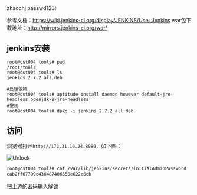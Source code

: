 ##


zhaochj
passwd123!


参考文档：https://wiki.jenkins-ci.org/display/JENKINS/Use+Jenkins
war包下载地址：http://mirrors.jenkins-ci.org/war/


## jenkins安装

```
root@cst004 tools# pwd
/root/tools
root@cst004 tools# ls
jenkins_2.7.2_all.deb

#处理依赖
root@cst004 tools# aptitude install daemon however default-jre-headless openjdk-8-jre-headless
#安装
root@cst004 tools# dpkg -i jenkins_2.7.2_all.deb
```



## 访问

浏览器打开`http://172.31.10.24:8080`，如下图：

![Unlock](/images/jenkins-01.png)

```sh
root@cst004 tools# cat /var/lib/jenkins/secrets/initialAdminPassword
cab2ff67799c436487406650e622e6cb
```

把上边的密码输入解锁
